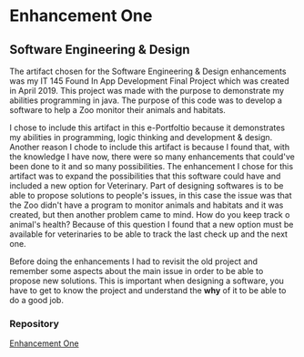 # Enhancement One
## Software Engineering & Design

The artifact chosen for the Software Engineering & Design enhancements was my IT 145 Found In App Development Final Project which was created in April 2019. This project was made with the purpose to demonstrate my abilities programming in java. The purpose of this code was to develop a software to help a Zoo monitor their animals and habitats. 

I chose to include this artifact in this e-Portfoltio because it demonstrates my abilities in programming, logic thinking and development & design. Another reason I chode to include this artifact is because I found that, with the knowledge I have now, there were so many enhancements that could've been done to it and so many possibilities. The enhancement I chose for this artifact was to expand the possibilities that this software could have and included a new option for Veterinary. Part of designing softwares is to be able to propose solutions to people's issues, in this case the issue was that the Zoo didn't have a program to monitor animals and habitats and it was created, but then another problem came to mind. How do you keep track o animal's health? Because of this question I found that a new option must be available for veterinaries to be able to track the last check up and the next one.

Before doing the enhancements I had to revisit the old project and remember some aspects about the main issue in order to be able to propose new solutions. This is important when designing a software, you have to get to know the project and understand the **why** of it to be able to do a good job.

### Repository
[Enhancement One](https://github.com/paolaflores4/Software-Engineering-Design)

